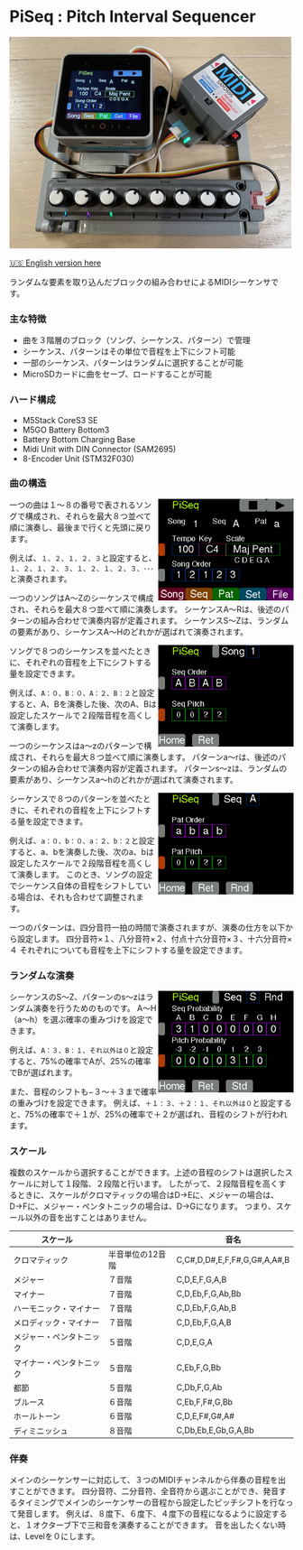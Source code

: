 # PiSeq : Pitch Interval Sequencer
[<img src="images/PiSeq.jpg" width=500>](images/PiSeq.jpg)

[🇺🇸 English version here](README.md)

ランダムな要素を取り込んだブロックの組み合わせによるMIDIシーケンサです。

### 主な特徴
- 曲を３階層のブロック（ソング、シーケンス、パターン）で管理
- シーケンス、パターンはその単位で音程を上下にシフト可能
- 一部のシーケンス、パターンはランダムに選択することが可能
- MicroSDカードに曲をセーブ、ロードすることが可能

### ハード構成
- M5Stack CoreS3 SE
- M5GO Battery Bottom3
- Battery Bottom Charging Base
- Midi Unit with DIN Connector (SAM2695)
- 8-Encoder Unit (STM32F030)

### 曲の構造
<img src="images/play.bmp" align="right" width="240">
一つの曲は１〜８の番号で表されるソングで構成され、それらを最大８つ並べて順に演奏し、最後まで行くと先頭に戻ります。

例えば、`１、２、１、２、３`と設定すると、`１、２、１、２、３、１、２、１、２、３、･･･`と演奏されます。

一つのソングはA〜Zのシーケンスで構成され、それらを最大８つ並べて順に演奏します。
シーケンスA〜Rは、後述のパターンの組み合わせで演奏内容が定義されます。
シーケンスS〜Zは、ランダムの要素があり、シーケンスA〜Hのどれかが選ばれて演奏されます。

<img src="images/song.bmp" align="right" width="240">
ソングで８つのシーケンスを並べたときに、それぞれの音程を上下にシフトする量を設定できます。

例えば、`A：０、B：０、A：２、B：２`と設定すると、A、Bを演奏した後、次のA、Bは設定したスケールで２段階音程を高くして演奏します。

一つのシーケンスはa〜zのパターンで構成され、それらを最大８つ並べて順に演奏します。
パターンa〜rは、後述のパターンの組み合わせで演奏内容が定義されます。
パターンs〜zは、ランダムの要素があり、シーケンスa〜hのどれかが選ばれて演奏されます。

<img src="images/seq.bmp" align="right" width="240">
シーケンスで８つのパターンを並べたときに、それぞれの音程を上下にシフトする量を設定できます。

例えば、`a：０、b：０、a：２、b：２`と設定すると、a、bを演奏した後、次のa、bは設定したスケールで２段階音程を高くして演奏します。
このとき、ソングの設定でシーケンス自体の音程をシフトしている場合は、それも合わせて調整されます。

一つのパターンは、四分音符一拍の時間で演奏されますが、演奏の仕方を以下から設定します。
四分音符×１、八分音符×２、付点十六分音符×３、十六分音符×４
それぞれについても音程を上下にシフトする量を設定できます。

### ランダムな演奏
<img src="images/seqrnd.bmp" align="right" width="240">
シーケンスのS〜Z、パターンのs〜zはランダム演奏を行うためのものです。
A〜H（a〜h）を選ぶ確率の重みづけを設定できます。

例えば、`A：３、B：１、それ以外は０`と設定すると、75%の確率でAが、25%の確率でBが選ばれます。

また、音程のシフトも−３〜＋３まで確率の重みづけを設定できます。
例えば、`＋１：３、＋２：１、それ以外は０`と設定すると、75%の確率で＋１が、25%の確率で＋２が選ばれ、音程のシフトが行われます。

### スケール
複数のスケールから選択することができます。上述の音程のシフトは選択したスケールに対して１段階、２段階と行います。
したがって、２段階音程を高くするときに、スケールがクロマティックの場合はD→Eに、メジャーの場合は、D→Fに、メジャー・ペンタトニックの場合は、D→Gになります。
つまり、スケール以外の音を出すことはありません。

スケール |  | 音名
--- | --- | ---
クロマティック | 半音単位の12音階 | C,C#,D,D#,E,F,F#,G,G#,A,A#,B
メジャー | ７音階 | C,D,E,F,G,A,B
マイナー | ７音階 | C,D,Eb,F,G,Ab,Bb
ハーモニック・マイナー | ７音階 | C,D,Eb,F,G,Ab,B
メロディック・マイナー | ７音階 | C,D,Eb,F,G,A,B
メジャー・ペンタトニック | ５音階 | C,D,E,G,A
マイナー・ペンタトニック | ５音階 | C,Eb,F,G,Bb
都節 | ５音階 | C,Db,F,G,Ab
ブルース | ６音階 | C,Eb,F,F#,G,Bb
ホールトーン | ６音階 | C,D,E,F#,G#,A#
ディミニッシュ | ８音階 | C,Db,Eb,E,Gb,G,A,Bb

### 伴奏
メインのシーケンサーに対応して、３つのMIDIチャンネルから伴奏の音程を出すことができます。
四分音符、二分音符、全音符から選ぶことができ、発音するタイミングでメインのシーケンサーの音程から設定したピッチシフトを行なって発音します。
例えば、８度下、６度下、４度下の音程になるように設定すると、１オクターブ下で三和音を演奏することができます。
音を出したくない時は、Levelを０にします。
